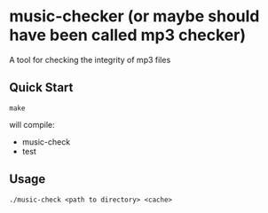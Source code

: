 # music-checker (or maybe should have been called mp3 checker)

A tool for checking the integrity of mp3 files

## Quick Start

    make

will compile:
  - music-check
  - test

## Usage

    ./music-check <path to directory> <cache>

